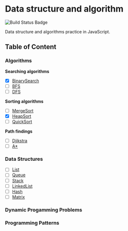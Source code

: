# Data structure and algorithm

![Build Status Badge](https://circleci.com/gh/ngtrhieu/ds-algo/tree/master.svg?style=shield)

Data structure and algorithms practice in JavaScript.

## Table of Content

### Algorithms

**Searching algorithms**

- [x] [BinarySearch](src/algorithms/binarySearch.js)
- [ ] [BFS](src/algorithms/bfs.js)
- [ ] [DFS](src/algorithms/dfs.js)

**Sorting algorithms**

- [ ] [MergeSort](src/algorithms/mergeSort.js)
- [x] [HeapSort](src/algorithms/heapSort.js)
- [ ] [QuickSort](src/algorithms/quickSort.js)

**Path findings**
- [ ] [Djikstra](src/algorithms/dijkstra.js)
- [ ] [A*](src/algorithms/astar.js)

### Data Structures
- [ ] [List]()
- [ ] [Queue]()
- [ ] [Stack]()
- [ ] [LinkedList]()
- [ ] [Hash]()
- [ ] [Matrix]()

### Dynamic Progamming Problems


### Programming Patterns

